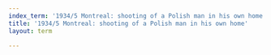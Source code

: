 ```yaml
---
index_term: '1934/5 Montreal: shooting of a Polish man in his own home'
title: '1934/5 Montreal: shooting of a Polish man in his own home'
layout: term

---
```

